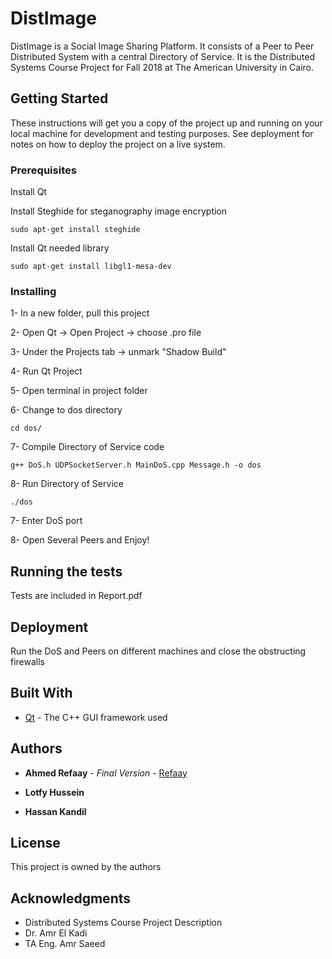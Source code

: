 # DistImage

DistImage is a Social Image Sharing Platform. It consists of a Peer to Peer Distributed System with a central Directory of Service. It is the Distributed Systems Course Project for Fall 2018 at The American University in Cairo.

## Getting Started

These instructions will get you a copy of the project up and running on your local machine for development and testing purposes. See deployment for notes on how to deploy the project on a live system.

### Prerequisites

Install Qt

Install Steghide for steganography image encryption

```
sudo apt-get install steghide
```
Install Qt needed library

```
sudo apt-get install libgl1-mesa-dev

```

### Installing

1- In a new folder, pull this project

2- Open Qt -> Open Project -> choose .pro file

3- Under the Projects tab -> unmark "Shadow Build"

4- Run Qt Project

5- Open terminal in project folder

6- Change to dos directory

```
cd dos/
```

7- Compile Directory of Service code

```
g++ DoS.h UDPSocketServer.h MainDoS.cpp Message.h -o dos
```

8- Run Directory of Service

```
./dos
```

7- Enter DoS port

8- Open Several Peers and Enjoy!

## Running the tests

Tests are included in Report.pdf

## Deployment

Run the DoS and Peers on different machines and close the obstructing firewalls

## Built With

* [Qt](https://www.qt.io/download) - The C++ GUI framework used

## Authors

* **Ahmed Refaay** - *Final Version* - [Refaay](https://github.com/refaay)

* **Lotfy Hussein**

* **Hassan Kandil**

## License

This project is owned by the authors

## Acknowledgments

* Distributed Systems Course Project Description
* Dr. Amr El Kadi
* TA Eng. Amr Saeed
